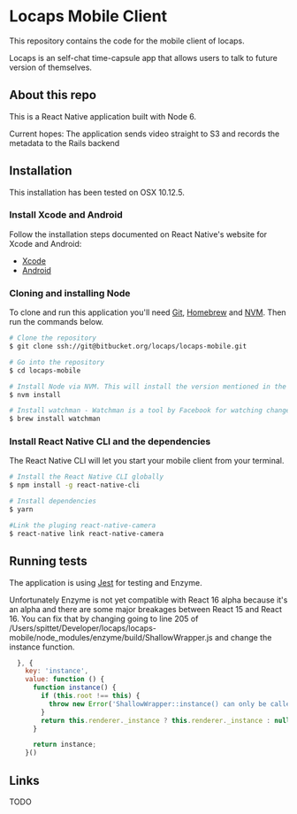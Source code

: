 # Locaps Mobile Client

This repository contains the code for the mobile client of locaps.

Locaps is an self-chat time-capsule app that allows users to talk to future version of themselves.

## About this repo

This is a React Native application built with Node 6. 

Current hopes:
The application sends video straight to S3 and records the metadata to the Rails backend

## Installation

This installation has been tested on OSX 10.12.5.

### Install Xcode and Android 

Follow the installation steps documented on React Native's website for Xcode and Android:
  * [Xcode](https://facebook.github.io/react-native/docs/getting-started.html#xcode)
  * [Android](https://facebook.github.io/react-native/docs/getting-started.html#android-development-environment)

### Cloning and installing Node
To clone and run this application you'll need [Git](https://git-scm.com/), [Homebrew](https://brew.sh/) and [NVM](https://github.com/creationix/nvm). Then run the commands below.

```bash
# Clone the repository
$ git clone ssh://git@bitbucket.org/locaps/locaps-mobile.git

# Go into the repository
$ cd locaps-mobile

# Install Node via NVM. This will install the version mentioned in the .nvmrc file.
$ nvm install

# Install watchman - Watchman is a tool by Facebook for watching changes in the filesystem. It is highly recommended you install it for better performance.
$ brew install watchman
```

### Install React Native CLI and the dependencies

The React Native CLI will let you start your mobile client from your terminal.

```bash
# Install the React Native CLI globally
$ npm install -g react-native-cli

# Install dependencies
$ yarn

#Link the pluging react-native-camera
$ react-native link react-native-camera
```

## Running tests

The application is using [Jest](https://facebook.github.io/jest) for testing and Enzyme.

Unfortunately Enzyme is not yet compatible with React 16 alpha because it's an alpha and there are some major breakages between React 15 and React 16. You can fix that by changing going to line 205 of /Users/spittet/Developer/locaps/locaps-mobile/node_modules/enzyme/build/ShallowWrapper.js and change the instance function.

```javascript
  }, {
    key: 'instance',
    value: function () {
      function instance() {
        if (this.root !== this) {
          throw new Error('ShallowWrapper::instance() can only be called on the root');
        }
        return this.renderer._instance ? this.renderer._instance : null;
      }

      return instance;
    }()

```


## Links

TODO